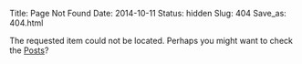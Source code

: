 Title: Page Not Found
Date: 2014-10-11
Status: hidden
Slug: 404
Save_as: 404.html

The requested item could not be located. Perhaps you might want to check
the [Posts](/category/posts.html)?
